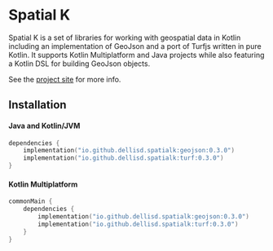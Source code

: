 # Spatial K

Spatial K is a set of libraries for working with geospatial data in Kotlin including an implementation of GeoJson and 
a port of Turfjs written in pure Kotlin. It supports Kotlin Multiplatform and Java projects while also featuring a 
Kotlin DSL for building GeoJson objects.

See the [project site](https://dellisd.github.io/spatial-k) for more info.

## Installation

#### Java and Kotlin/JVM

```kotlin
dependencies {
    implementation("io.github.dellisd.spatialk:geojson:0.3.0")
    implementation("io.github.dellisd.spatialk:turf:0.3.0")
}
```

#### Kotlin Multiplatform
```kotlin
commonMain {
    dependencies {
        implementation("io.github.dellisd.spatialk:geojson:0.3.0")
        implementation("io.github.dellisd.spatialk:turf:0.3.0")
    }
}
```
